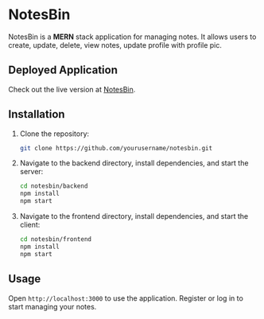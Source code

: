 # NotesBin

NotesBin is a **MERN** stack application for managing notes. It allows users to create, update, delete, view notes, update profile with profile pic.

## Deployed Application

Check out the live version at [NotesBin](https://notes-bin-c7bh.vercel.app).

## Installation

1. Clone the repository:
    ```bash
    git clone https://github.com/yourusername/notesbin.git
    ```
2. Navigate to the backend directory, install dependencies, and start the server:
    ```bash
    cd notesbin/backend
    npm install
    npm start
    ```
3. Navigate to the frontend directory, install dependencies, and start the client:
    ```bash
    cd notesbin/frontend
    npm install
    npm start
    ```

## Usage

Open `http://localhost:3000` to use the application. Register or log in to start managing your notes.

